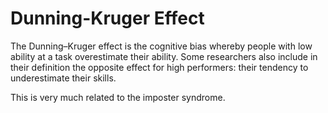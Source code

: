 

# Dunning-Kruger Effect

The Dunning–Kruger effect is the cognitive bias whereby people with low ability at a task overestimate their ability. Some researchers also include in their definition the opposite effect for high performers: their tendency to underestimate their skills. 

This is very much related to the imposter syndrome.